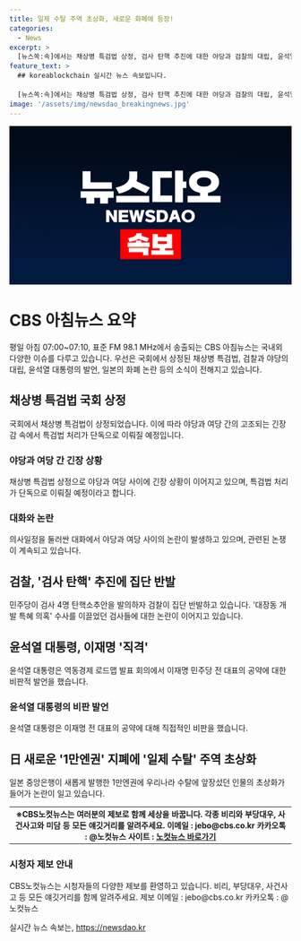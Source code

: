 ```yaml
---
title: 일제 수탈 주역 초상화, 새로운 화폐에 등장!
categories:
  - News
excerpt: >
  [뉴스쏙:속]에서는 채상병 특검법 상정, 검사 탄핵 추진에 대한 야당과 검찰의 대립, 윤석열 대통령의 탄핵 청원 돌파 등 다양한 이슈를 빠르게 전달합니다. 또한 서울시청 앞 역주행 사고와 정치권의 소란, 일본 1만엔권 논란 등 국내외 다양한 사건에 대한 정보를 공유합니다. 뉴스쏙:속은 여러분의 제보로 세상을 바꾸는 데 기여하고 있습니다.
feature_text: >
  ## koreablockchain 실시간 뉴스 속보입니다.

  [뉴스쏙:속]에서는 채상병 특검법 상정, 검사 탄핵 추진에 대한 야당과 검찰의 대립, 윤석열 대통령의 탄핵 청원 돌파 등 다양한 이슈를 빠르게 전달합니다. 또한 서울시청 앞 역주행 사고와 정치권의 소란, 일본 1만엔권 논란 등 국내외 다양한 사건에 대한 정보를 공유합니다. 뉴스쏙:속은 여러분의 제보로 세상을 바꾸는 데 기여하고 있습니다.
image: '/assets/img/newsdao_breakingnews.jpg'
---
```


<p><img src="/assets/img/newsdao_breakingnews.jpg" alt="koreablockchain 속보" /></p>

<h1>CBS 아침뉴스 요약</h1>

<p data-ke-size="size16">평일 아침 07:00~07:10, 표준 FM 98.1 MHz에서 송출되는 CBS 아침뉴스는 국내외 다양한 이슈를 다루고 있습니다. 우선은 국회에서 상정된 채상병 특검법, 검찰과 야당의 대립, 윤석열 대통령의 발언, 일본의 화폐 논란 등의 소식이 전해지고 있습니다.</p>

<h2 data-ke-size="size26">채상병 특검법 국회 상정</h2>

<p data-ke-size="size16">국회에서 채상병 특검법이 상정되었습니다. 이에 따라 야당과 여당 간의 고조되는 긴장감 속에서 특검법 처리가 단독으로 이뤄질 예정입니다.</p>

<h3><b>야당과 여당 간 긴장 상황</b></h3>

<p data-ke-size="size16">채상병 특검법 상정으로 야당과 여당 사이에 긴장 상황이 이어지고 있으며, 특검법 처리가 단독으로 이뤄질 예정이라고 합니다.</p>

<h3><b>대화와 논란</b></h3>

<p data-ke-size="size16">의사일정을 둘러싼 대화에서 야당과 여당 사이의 논란이 발생하고 있으며, 관련된 논쟁이 계속되고 있습니다.</p>

<h2 data-ke-size="size26">검찰, '검사 탄핵' 추진에 집단 반발</h2>

<p data-ke-size="size16">민주당이 검사 4명 탄핵소추안을 발의하자 검찰이 집단 반발하고 있습니다. '대장동 개발 특혜 의혹' 수사를 이끌었던 검사들에 대한 논란이 이어지고 있습니다.</p>

<h2 data-ke-size="size26">윤석열 대통령, 이재명 '직격'</h2>

<p data-ke-size="size16">윤석열 대통령은 역동경제 로드맵 발표 회의에서 이재명 민주당 전 대표의 공약에 대한 비판적 발언을 했습니다.</p>

<h3><b>윤석열 대통령의 비판 발언</b></h3>

<p data-ke-size="size16">윤석열 대통령은 이재명 전 대표의 공약에 대해 직접적인 비판을 했습니다.</p>

<h2 data-ke-size="size26">日 새로운 '1만엔권' 지폐에 '일제 수탈' 주역 초상화</h2>

<p data-ke-size="size16">일본 중앙은행이 새롭게 발행한 1만엔권에 우리나라 수탈에 앞장섰던 인물의 초상화가 들어가 논란이 일고 있습니다. </p>

<table>
  <tr>
    <td style="text-align: center; height: 17px;"><b>※CBS노컷뉴스는 여러분의 제보로 함께 세상을 바꿉니다. 각종 비리와 부당대우, 사건사고와 미담 등 모든 얘깃거리를 알려주세요. 이메일 : jebo@cbs.co.kr 카카오톡 : @노컷뉴스 사이트 : <a href="https://url.kr/b71afn">노컷뉴스 바로가기</a></b></td>
  </tr>
</table>

<h3><b>시청자 제보 안내</b></h3>

<p data-ke-size="size16">CBS노컷뉴스는 시청자들의 다양한 제보를 환영하고 있습니다. 비리, 부당대우, 사건사고 등 모든 얘깃거리를 함께 알려주세요. 제보 이메일 : jebo@cbs.co.kr 카카오톡 : @노컷뉴스</p>
실시간 뉴스 속보는, <a href="https://newsdao.kr" rel="dofollow">https://newsdao.kr</a>


